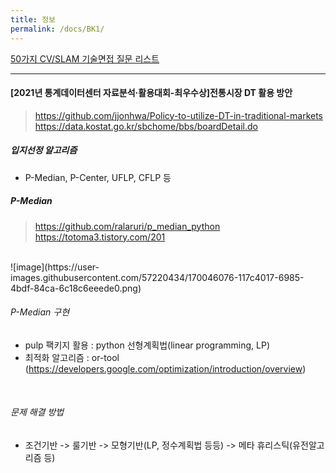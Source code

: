 ```yaml
---
title: 정보
permalink: /docs/BK1/
---
```



[50가지 CV/SLAM 기술면접 질문 리스트](http://www.cv-learn.com/20210221-50-CV-SLAM-interview-questions/)  


----------

#### [2021년 통계데이터센터 자료분석·활용대회-최우수상]전통시장 DT 활용 방안  
> https://github.com/jjonhwa/Policy-to-utilize-DT-in-traditional-markets  
> https://data.kostat.go.kr/sbchome/bbs/boardDetail.do  


##### 입지선정 알고리즘  
- P-Median, P-Center, UFLP, CFLP 등  

##### P-Median  
> https://github.com/ralaruri/p_median_python  
> https://totoma3.tistory.com/201  

<br>  
![image](https://user-images.githubusercontent.com/57220434/170046076-117c4017-6985-4bdf-84ca-6c18c6eeede0.png)  
<br>  

###### P-Median 구현  
- pulp 팩키지 활용 : python 선형계획법(linear programming, LP)  
- 최적화 알고리즘 : or-tool (https://developers.google.com/optimization/introduction/overview)  
<br>

###### 문제 해결 방법  
- 조건기반 -> 룰기반 -> 모형기반(LP, 정수계획법 등등) -> 메타 휴리스틱(유전알고리즘 등)  

<br>

